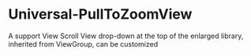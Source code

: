 # Universal-PullToZoomView
A support View Scroll View drop-down at the top of the enlarged library, inherited from ViewGroup, can be customized
